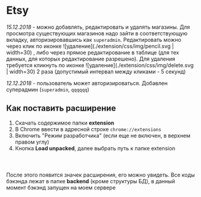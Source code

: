 # Etsy

_15.12.2018_ - можно добавлять, редактировать и удалять
магазины. Для просмотра существующих магазинов надо зайти
в соответствующую вкладку, авторизировавшись как `superadmin`.
Редактировать можно через клик по иконке
![удаление](./extension/css/img/pencil.svg | width=30)
, либо через прямое
редактирование в таблице (для тех данных, для которых 
редактирование разрешено). Для удаления требуется кликнуть по
иконке
![удаление](./extension/css/img/delete.svg | width=30)
2 раза (допустимый интервал между кликами - 5 секунд) 

_12.12.2018_ - пользователь может авторизироваться. 
Добавлен суперадмин (`superadmin`, `qqqqqq`)

## Как поставить расширение
1. Скачать содержимое папки **extension**
1. В Chrome ввести в адресной строке `chrome://extensions`
1. Включить "Режим разработчика" (если еще не включен, в верхнем правом углу)
1. Кнопка **Load unpacked**, далее выбрать путь к папке extension
<br/>

###
После этого появится значек расширения, его можно увидеть.
Все коды бэкэнда лежат в папке **backend** 
(кроме структуры БД), в данный момент бэкэнд 
запущен на моем сервере